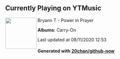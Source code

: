## Currently Playing on YTMusic

[<img align="left" width="100" src="https://lh3.googleusercontent.com/tCpbAWj3U1SSJmtlR29vksdYMAu-X_9o7JBsCQ3vM1_lSnaYZXN2DykdDiz35MsOcdEX8X7JG6tp9HA">](https://music.youtube.com/channel/UCIX7_O0JnQ7BMHx_OQpVojQ)

Bryann T - Power in Prayer

**Albums**: Carry-On

Last updated at 08/11/2020 12:53

#### Generated with [20chan/github-now](https://github.com/20chan/github-now)


<!--
**20chan/20chan** is a ✨ _special_ ✨ repository because its `README.md` (this file) appears on your GitHub profile.

Here are some ideas to get you started:

- 🔭 I’m currently working on ...
- 🌱 I’m currently learning ...
- 👯 I’m looking to collaborate on ...
- 🤔 I’m looking for help with ...
- 💬 Ask me about ...
- 📫 How to reach me: ...
- 😄 Pronouns: ...
- ⚡ Fun fact: ...
-->
